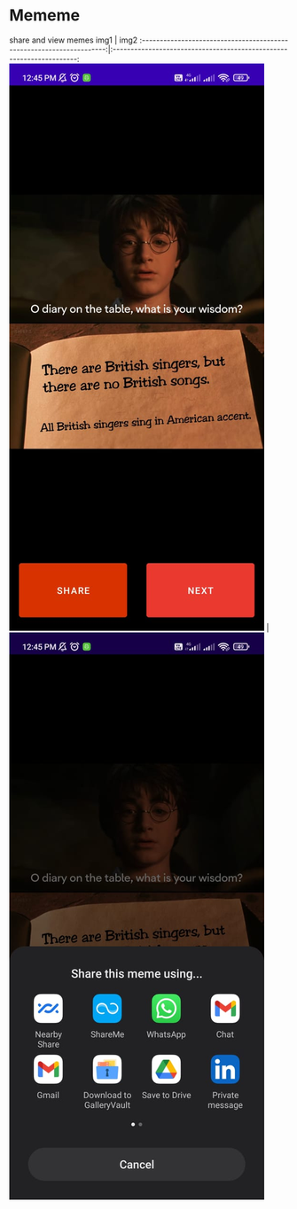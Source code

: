 # Mememe
 share and view memes 
img1                                                                  |  img2
:--------------------------------------------------------------------:|:--------------------------------------------------------------------:
![](https://github.com/Gauravlamba1109/Mememe/blob/main/ss/gc1.jpeg)  |  ![](https://github.com/Gauravlamba1109/Mememe/blob/main/ss/gc2.jpeg)

